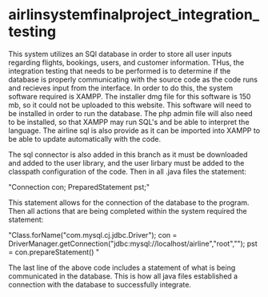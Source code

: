 # airlinsystemfinalproject_integration_testing

This system utilizes an SQl database in order to store all user inputs regarding flights, bookings, users, and customer information. THus, the integration testing that needs to be performed is to determine if the database is properly communicating with the source code as the code runs and recieves input from the interface. In order to do this, the system software required is XAMPP. The installer dmg file for this software is 150 mb, so it could not be uploaded to this website. This software will need to be installed in order to run the database. The php admin file will also need to be installed, so that XAMPP may run SQL's and be able to interpret the language. The airline sql is also provide as it can be imported into XAMPP to be able to update automatically with the code. 

The sql connector is also added in this branch as it must be downloaded and added to the user library, and the user lirbary must be added to the classpath configuration of the code. Then in all .java files the statement:

"Connection con;
    PreparedStatement pst;"

This statement allows for the connection of the database to the program. Then all actions that are being completed within the system required the statement:

"Class.forName("com.mysql.cj.jdbc.Driver");
             con = DriverManager.getConnection("jdbc:mysql://localhost/airline","root","");
            pst = con.prepareStatement() "

The last line of the above code includes a statement of what is being communicated in the database. This is how all java files established a connection with the database to successfully integrate.
